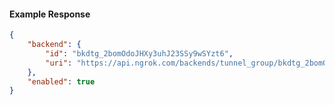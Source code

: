 <!-- Code generated for API Clients. DO NOT EDIT. -->

#### Example Response

```json
{
	"backend": {
		"id": "bkdtg_2bomOdoJHXy3uhJ23SSy9wSYzt6",
		"uri": "https://api.ngrok.com/backends/tunnel_group/bkdtg_2bomOdoJHXy3uhJ23SSy9wSYzt6"
	},
	"enabled": true
}
```
